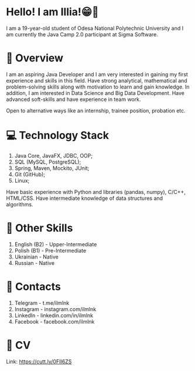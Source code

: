 # Hello! I am Illia!😁🤙

I am a 19-year-old student of Odesa National Polytechnic University and I am currently the Java Camp 2.0 participant at Sigma Software.

# 🔎 Overview

I am an aspiring Java Developer and I am very interested in gaining my first experience and skills in this field. Have strong analytical, mathematical and problem-solving skills along with motivation to learn and gain knowledge. In addition, I am interested in Data Science and Big Data Development. Have advanced soft-skills and have experience in team work.

Open to alternative ways like an internship, trainee position, probation etc.


# 💻 Technology Stack

1. Java Core, JavaFX, JDBC, OOP;
2. SQL (MySQL, PostgreSQL);
3. Spring, Maven, Mockito, JUnit;
4. Git (GitHub);
5. Linux;

Have basic experience with Python and libraries (pandas, numpy), C/C++, HTML/CSS.
Have intermediate knowledge of data structures and algorithms.


# 📑 Other Skills

1. English (B2) - Upper-Intermediate
2. Polish (B1) - Pre-Intermediate
3. Ukrainian - Native
4. Russian - Native

# 📱 Contacts

1. Telegram - t.me/ilmlnk
2. Instagram - instagram.com/ilmlnk
3. LinkedIn - linkedin.com/in/ilmlnk
4. Facebook - facebook.com/ilmlnk

# 📄 CV

Link: https://cutt.ly/0FII6ZS
<!---
ilmlnk/ilmlnk is a ✨ special ✨ repository because its `README.md` (this file) appears on your GitHub profile.
You can click the Preview link to take a look at your changes.
--->
